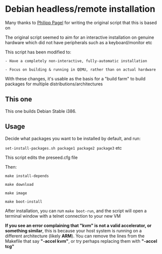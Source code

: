 # Debian headless/remote installation

Many thanks to [Philipp Pagel](https://github.com/philpagel/debian-headless) for writing the original script that this is based on

The original script seemed to aim for an interactive installation on genuine hardware which did not have peripherals such as a keyboard/monitor etc

This script has been modified to:

	- Have a completely non-interactive, fully-automatic installation

	- Focus on building & running in QEMU, rather than on actual hardware

With these changes, it's usable as the basis for a "build farm" to build packages for multiple distributions/architectures

## This one

This one builds Debian Stable i386.

## Usage

Decide what packages you want to be installed by default, and run:

`set-install-packages.sh package1 package2 package3` etc

This script edits the preseed.cfg file

Then:

```
make install-depends

make download

make image

make boot-install
```

After installation, you can run `make boot-run`, and the script will open a terminal window with a telnet connection to your new VM

**If you see an error complaining that "kvm" is not a valid accelerator, or something similar**, this is because your host system is running on a different architecture (likely **ARM**). You can remove the lines from the Makefile that say **"-accel kvm"**, or try perhaps replacing them with **"-accel tcg"**

